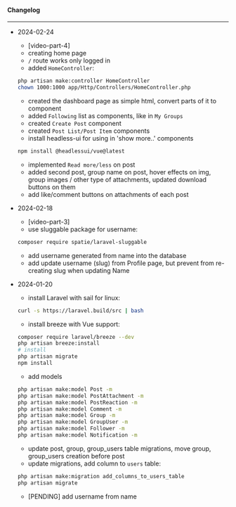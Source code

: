 #### Changelog #
*************************************

- 2024-02-24
    - [video-part-4]
    - creating home page
    - `/` route works only logged in
    - added `HomeController`:
    ```bash
    php artisan make:controller HomeController
    chown 1000:1000 app/Http/Controllers/HomeController.php
    ```
    - created the dashboard page as simple html, convert parts of it to component
    - added `Following` list as components, like in `My Groups`
    - created `Create Post` component
    - created `Post List/Post Item` components
    - install headless-ui for using in 'show more..' components
    ```bash
    npm install @headlessui/vue@latest
    ```
    - implemented `Read more/less` on post
    - added second post, group name on post, hover effects on img, group images / other type of attachments, updated download buttons on them
    - add like/comment buttons on attachments of each post


- 2024-02-18
    - [video-part-3]
    - use sluggable package for username:
    ```bash
    composer require spatie/laravel-sluggable
    ```
    - add username generated from name into the database
    - add update username (slug) from Profile page, but prevent from re-creating slug when updating Name

- 2024-01-20
    - install Laravel with sail for linux:
    ```bash
    curl -s https://laravel.build/src | bash
    ```
    - install breeze with Vue support:
    ```bash
    composer require laravel/breeze --dev
    php artisan breeze:install
    # install
    php artisan migrate
    npm install
    ```
    - add models
    ```bash
    php artisan make:model Post -m
    php artisan make:model PostAttachment -m
    php artisan make:model PostReaction -m
    php artisan make:model Comment -m
    php artisan make:model Group -m
    php artisan make:model GroupUser -m
    php artisan make:model Follower -m
    php artisan make:model Notification -m
    ```
    - update post, group, group_users table migrations, move group, group_users creation before post
    - update migrations, add column to `users` table:
    ```bash
    php artisan make:migration add_columns_to_users_table
    php artisan migrate
    ```
    - [PENDING] add username from name